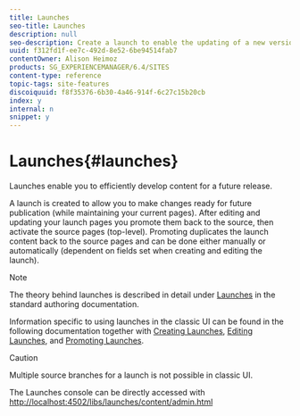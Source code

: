 ```yaml
---
title: Launches
seo-title: Launches
description: null
seo-description: Create a launch to enable the updating of a new version of existing web pages for future activation. When you create a Launch, you specify a title and the source page.
uuid: f312fd1f-ee7c-492d-8e52-6be94514fab7
contentOwner: Alison Heimoz
products: SG_EXPERIENCEMANAGER/6.4/SITES
content-type: reference
topic-tags: site-features
discoiquuid: f8f35376-6b30-4a46-914f-6c27c15b20cb
index: y
internal: n
snippet: y
---
```


# Launches{#launches}

Launches enable you to efficiently develop content for a future release.

A launch is created to allow you to make changes ready for future publication (while maintaining your current pages). After editing and updating your launch pages you promote them back to the source, then activate the source pages (top-level). Promoting duplicates the launch content back to the source pages and can be done either manually or automatically (dependent on fields set when creating and editing the launch).

>[!NOTE]
>
>The theory behind launches is described in detail under [Launches](../../../sites/authoring/using/launches.md) in the standard authoring documentation.
>
>Information specific to using launches in the classic UI can be found in the following documentation together with [Creating Launches](../../../sites/classic-ui-authoring/using/classic-launches-creating.md), [Editing Launches](../../../sites/classic-ui-authoring/using/classic-launches-editing.md), and [Promoting Launches](../../../sites/classic-ui-authoring/using/classic-launches-promoting.md).

>[!CAUTION]
>
>Multiple source branches for a launch is not possible in classic UI.

The Launches console can be directly accessed with [http://localhost:4502/libs/launches/content/admin.html](http://localhost:4502/libs/launches/content/admin.html)

